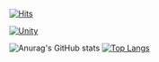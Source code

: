 [![Hits](https://hits.seeyoufarm.com/api/count/incr/badge.svg?url=https%3A%2F%2Fgithub.com%2Fmyungsooo%2Fhit-counter&count_bg=%2379C83D&title_bg=%23555555&icon=&icon_color=%23E7E7E7&title=hits&edge_flat=false)](https://hits.seeyoufarm.com)


[![Unity](https://img.shields.io/badge/Unity-FFFFFF?style=flat-square&logo=Unity&logoColor=black)](github.com/myungsooo/myungsooo)


![Anurag's GitHub stats](https://github-readme-stats.vercel.app/api?username=myungsooo&theme=dark&show_icons=true)
[![Top Langs](https://github-readme-stats.vercel.app/api/top-langs/?username=myungsooo&theme=dark&layout=compact&hide=Makefile,html)](https://github.com/myungsooo/myungsooo)



<!---
myungsooo/myungsooo is a ✨ special ✨ repository because its `README.md` (this file) appears on your GitHub profile.
You can click the Preview link to take a look at your changes.
--->
